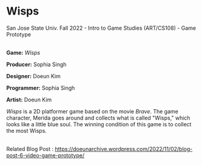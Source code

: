 # Wisps
San Jose State Univ. Fall 2022 - Intro to Game Studies (ART/CS108) - Game Prototype <br><br>


**Game:** *Wisps* 

**Producer:** Sophia Singh

**Designer:** Doeun Kim

**Programmer:** Sophia Singh

**Artist:** Doeun Kim

*Wisps* is a 2D platformer game based on the movie *Brave*. The game character, Merida goes around and collects what is called "Wisps," which looks like a little blue soul. The winning condition of this game is to collect the most Wisps. <br><br>


Related Blog Post : https://doeunarchive.wordpress.com/2022/11/02/blog-post-6-video-game-prototype/
